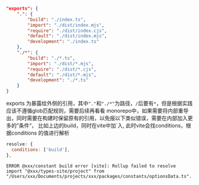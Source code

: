 ```json
"exports": {
	".": {
		"build": "./index.ts",
		"import": "./dist/index.mjs",
		"require": "./dist/index.cjs",
		"default": "./dist/index.mjs",
		"development": "./index.ts"
	},
	"./*": {
		"build": "./*.ts",
		"import": "./dist/*.mjs",
		"require": "./dist/*.cjs",
		"default": "./dist/*.mjs",
		"development": "./*.ts"
	}
}
```
exports 为暴露给外侧的引用，其中`"."`和`"./*"`为路径，`/`后要有`*`，但是根据实践应该不遵循glob匹配规则，需要后续再看看
monorepo中，如果需要将内部重导出，同时需要在构建时保留原有的引用，以免报以下类似错误，需要在内部加入更多的”条件“， 比如上边的build，同时在vite中加`入, 此时vite会找conditions，根据conditions 的值进行解析
```js
resolve: {
  conditions: ['build'],
},
```
```log
ERROR @xxx/constant build error [vite]: Rollup failed to resolve import "@xxx/types-site/project" from "/Users/xxx/Documents/projects/xxx/packages/constants/optionsData.ts".
```